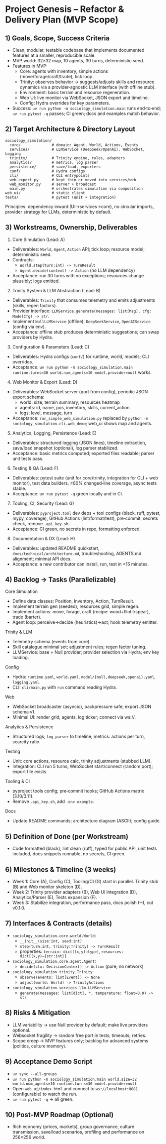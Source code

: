 # Project Genesis – Refactor & Delivery Plan (MVP Scope)

## 1) Goals, Scope, Success Criteria
- Clean, modular, testable codebase that implements documented features at a smaller, reproducible scale.
- MVP world: 32×32 map, 10 agents, 30 turns, deterministic seed.
- Features in MVP:
  - Core: agents with inventory, simple actions (move/forage/craft/trade), tick loop.
  - Trinity: observes behavior → suggests/adjusts skills and resource dynamics via a provider‐agnostic LLM interface (with offline stub).
  - Environment: basic terrain and resource regeneration.
  - Web UI: live monitor via WebSocket, JSON export and timeline.
  - Config: Hydra overrides for key parameters.
- Success: `uv run python -m sociology_simulation.main` runs end‑to‑end; `uv run pytest -q` passes; CI green; docs and examples match behavior.

## 2) Target Architecture & Directory Layout
```
sociology_simulation/
  core/              # domain: Agent, World, Actions, Events
  services/          # LLMService (DeepSeek/OpenAI), WebSocket, Logging
  trinity/           # Trinity engine, rules, adapters
  analytics/         # metrics, log parser
  persistence/       # save/load, exporters
  conf/              # Hydra configs
  cli/               # CLI entrypoints
  web_export.py      # kept thin or moved into services/web
  web_monitor.py     # server + broadcast
  main.py            # orchestrates simulation via composition
web_ui/              # static client
tests/               # pytest (unit + integration)
```
Principles: dependency inward (UI→services→core), no circular imports, provider strategy for LLMs, deterministic by default.

## 3) Workstreams, Ownership, Deliverables
1. Core Simulation (Lead: A)
- Deliverables: `World`, `Agent`, `Action` API; tick loop; resource model; deterministic seed.
- Contracts:
  - `World.step(turn:int) -> TurnResult`
  - `Agent.decide(context) -> Action` (no LLM dependency)
- Acceptance: run 30 turns with no exceptions; resources change plausibly; logs emitted.

2. Trinity System & LLM Abstraction (Lead: B)
- Deliverables: `Trinity` that consumes telemetry and emits adjustments (skills, regen factors).
- Provider interface: `LLMService.generate(messages: list[Msg], cfg: ModelCfg) -> str`.
- Implement `NullLLMService` (offline), `DeepSeekService`, `OpenAIService` (config via env).
- Acceptance: offline stub produces deterministic suggestions; can swap providers by Hydra.

3. Configuration & Parameters (Lead: C)
- Deliverables: Hydra configs (`conf/`) for runtime, world, models; CLI overrides.
- Acceptance: `uv run python -m sociology_simulation.main runtime.turns=30 world.num_agents=10 model.provider=null` works.

4. Web Monitor & Export (Lead: D)
- Deliverables: WebSocket server (port from config), periodic JSON export schema:
  - world: size, terrain summary, resources heatmap
  - agents: id, name, pos, inventory, skills, current_action
  - logs: level, message, turn
- Acceptance: `run_simple_web_simulation.py` replaced by `python -m sociology_simulation.cli.web_demo`; web_ui shows map and agents.

5. Analytics, Logging, Persistence (Lead: E)
- Deliverables: structured logging (JSON lines), timeline extraction, save/load snapshot (optional), log parser stabilized.
- Acceptance: basic metrics computed; exported files readable; parser unit tests pass.

6. Testing & QA (Lead: F)
- Deliverables: pytest suite (unit for core/trinity, integration for CLI + web monitor), test data builders, ≥80% changed‑line coverage, async tests stable.
- Acceptance: `uv run pytest -q` green locally and in CI.

7. Tooling, CI, Security (Lead: G)
- Deliverables: `pyproject.toml` dev deps + tool configs (black, ruff, pytest, mypy, coverage), GitHub Actions (lint/format/test), pre‑commit, secrets check, remove `.api_key.sh`.
- Acceptance: CI green, no secrets in repo, formatting enforced.

8. Documentation & DX (Lead: H)
- Deliverables: updated README quickstart, `docs/technical/architecture.md`, troubleshooting, AGENTS.md alignment; minimal API docs.
- Acceptance: a new contributor can install, run, test in <15 minutes.

## 4) Backlog → Tasks (Parallelizable)
Core Simulation
- Define data classes: Position, Inventory, Action, TurnResult.
- Implement terrain gen (seeded), resources grid, simple regen.
- Implement actions: move, forage, craft (recipe: wood+flint→spear), trade (barter).
- Agent loop: perceive→decide (heuristics)→act; hook telemetry emitter.

Trinity & LLM
- Telemetry schema (events from core).
- Skill catalogue minimal set; adjustment rules; regen factor tuning.
- LLMService: base + Null provider; provider selection via Hydra; env key loading.

Config
- Hydra: `runtime.yaml`, `world.yaml`, `model/{null,deepseek,openai}.yaml`, `logging.yaml`.
- CLI: `cli/main.py` with `run` command reading Hydra.

Web
- WebSocket broadcaster (asyncio), backpressure safe; export JSON schema v1.
- Minimal UI: render grid, agents, log ticker; connect via ws://.

Analytics & Persistence
- Structured logs; `log_parser` to timeline; metrics: actions per turn, scarcity ratio.

Testing
- Unit: core actions, resource calc, trinity adjustments (stubbed LLM).
- Integration: CLI run 5 turns; WebSocket start/connect (random port); export file exists.

Tooling & CI
- pyproject tools config; pre‑commit hooks; GitHub Actions matrix (3.10/3.11).
- Remove `.api_key.sh`, add `.env.example`.

Docs
- Update README commands; architecture diagram (ASCII); config guide.

## 5) Definition of Done (per Workstream)
- Code formatted (black), lint clean (ruff), typed for public API, unit tests included, docs snippets runnable, no secrets, CI green.

## 6) Milestones & Timeline (3 weeks)
- Week 1: Core (A), Config (C), Tooling/CI (G) start in parallel. Trinity stub (B) and Web monitor skeleton (D).
- Week 2: Trinity provider adapters (B), Web UI integration (D), Analytics/Parser (E), Tests expansion (F).
- Week 3: Stabilize integration, performance pass, docs polish (H), cut v0.1.0.

## 7) Interfaces & Contracts (details)
- `sociology_simulation.core.world.World`:
  - `__init__(size:int, seed:int)`
  - `step(turn:int, trinity:Trinity) -> TurnResult`
  - properties: `terrain: dict[(x,y)→type]`, `resources: dict[(x,y)→{str:int}]`
- `sociology_simulation.core.agent.Agent`:
  - `decide(ctx: DecisionContext) -> Action` (pure; no network)
- `sociology_simulation.trinity.Trinity`:
  - `observe(events: list[Event]) -> None`
  - `adjust(world: World) -> TrinityActions`
- `sociology_simulation.services.llm.LLMService`:
  - `generate(messages: list[dict], *, temperature: float=0.0) -> str`

## 8) Risks & Mitigation
- LLM variability → use Null provider by default; make live providers optional.
- Websocket fragility → random free port in tests; timeouts; retries.
- Scope creep → MVP features only; backlog for advanced systems (politics, culture memory).

## 9) Acceptance Demo Script
- `uv sync --all-groups`
- `uv run python -m sociology_simulation.main world.size=32 world.num_agents=10 runtime.turns=30 model.provider=null`
- Open `web_ui/index.html` and connect to `ws://localhost:8081` (configurable) to watch the run.
- `uv run pytest -q` → all green.

## 10) Post‑MVP Roadmap (Optional)
- Rich economy (prices, markets), group governance, culture transmission, save/load scenarios, profiling and performance on 256×256 world.
